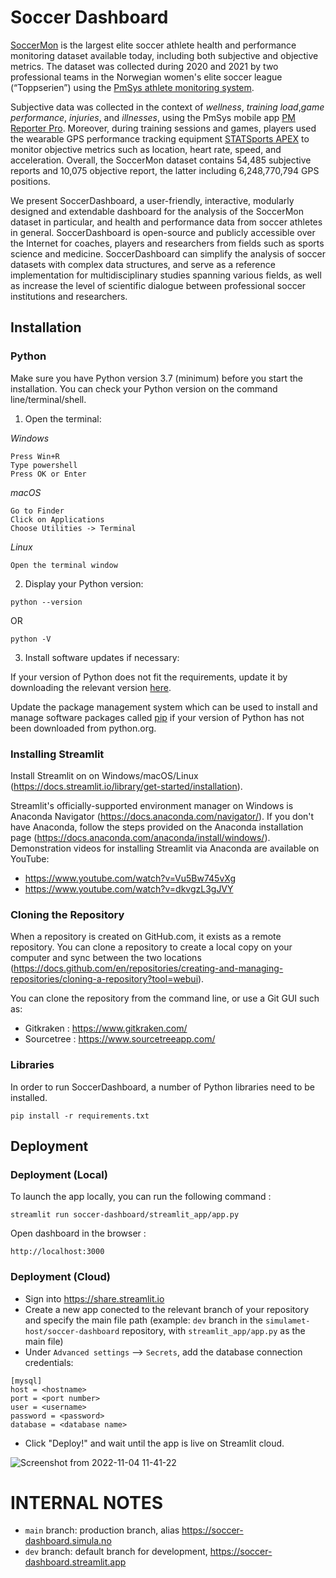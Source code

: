 # Soccer Dashboard

[SoccerMon](https://osf.io/uryz9/) is the largest elite soccer athlete health and performance monitoring dataset available today, including both subjective and objective metrics. The dataset was collected during 2020 and 2021 by two professional teams in the Norwegian women's elite soccer league (“Toppserien”) using the [PmSys athlete monitoring system](https://forzasys.com/pmSys.html). 

Subjective data was collected in the context of _wellness_, _training load_,_game performance_, _injuries_, and _illnesses_, using the PmSys mobile app [PM Reporter Pro](https://play.google.com/store/apps/details?id=com.forzasys.pmsys&hl=en&gl=US&pli=1). Moreover, during training sessions and games, players used the wearable GPS performance tracking equipment [STATSports APEX](https://eu.shop.statsports.com/products/apex-athlete-series) to monitor objective metrics such as location, heart rate, speed, and acceleration. Overall, the SoccerMon dataset contains 54,485 subjective reports and 10,075 objective report, the latter including 6,248,770,794 GPS positions. 
<!--- TODO: replace with raw metrics] total distance, high-speed running distance, sprint distance, accelerations and decelerations, and peak speed.-->

We present SoccerDashboard, a user-friendly, interactive, modularly designed and extendable dashboard for the analysis of the SoccerMon dataset in particular, and health and performance data from soccer athletes in general. SoccerDashboard is open-source and publicly accessible over the Internet for coaches, players and researchers from fields such as sports science and medicine. SoccerDashboard can simplify the analysis of soccer datasets with complex data structures, and serve as a reference implementation for multidisciplinary studies spanning various fields, as well as increase the level of scientific dialogue between professional soccer institutions and researchers.


## Installation

### Python

Make sure you have Python version 3.7 (minimum) before you start the installation. You can check your Python version on the command line/terminal/shell. 

1. Open the terminal:

_Windows_

    Press Win+R
    Type powershell
    Press OK or Enter

_macOS_

    Go to Finder
    Click on Applications
    Choose Utilities -> Terminal

_Linux_

    Open the terminal window
   

2. Display your Python version:

```
python --version
```

OR 

```
python -V
```

3. Install software updates if necessary:

If your version of Python does not fit the requirements, update it by downloading the relevant version [here](https://www.python.org/downloads/).

Update the package management system which can be used to install and manage software packages called [pip](https://pip.pypa.io/en/stable/installation/) if your version of Python has not been downloaded from python.org. 


### Installing Streamlit 

Install Streamlit on on Windows/macOS/Linux (https://docs.streamlit.io/library/get-started/installation).

Streamlit's officially-supported environment manager on Windows is Anaconda Navigator (https://docs.anaconda.com/navigator/). If you don't have Anaconda, follow the steps provided on the Anaconda installation page (https://docs.anaconda.com/anaconda/install/windows/). Demonstration videos for installing Streamlit via Anaconda are available on YouTube:

- https://www.youtube.com/watch?v=Vu5Bw745vXg
- https://www.youtube.com/watch?v=dkvgzL3gJVY


### Cloning the Repository

When a repository is created on GitHub.com, it exists as a remote repository. You can clone a repository to create a local copy on your computer and sync between the two locations (https://docs.github.com/en/repositories/creating-and-managing-repositories/cloning-a-repository?tool=webui).

You can clone the repository from the command line, or use a Git GUI such as:

- Gitkraken : https://www.gitkraken.com/
- Sourcetree : https://www.sourcetreeapp.com/


### Libraries

In order to run SoccerDashboard, a number of Python libraries need to be installed. 
<!--- 
- streamlit : version >= 1.14.0 (https://pypi.org/project/streamlit/)
- pandas: version >= 0.18 (https://pypi.org/project/pandas/)
- matplotlib: >= 3.6.0 (https://pypi.org/project/matplotlib/)
- numpy: >= 1.23.4 (https://pypi.org/project/numpy/)
- ploty: >= 5.10.0 (https://pypi.org/project/plotly/)
- scikit-learn: >= 1.1.2 (https://pypi.org/project/scikit-learn/)
- seaborn: >= 0.12.1 (https://pypi.org/project/seaborn/)
- statsmodels: >= 0.13.2 (https://pypi.org/project/statsmodels/)
-->

```
pip install -r requirements.txt
```

<!---
**Python virtual environment:** It is recommended to use a virtual environment. This ensures that the dependencies pulled in for Streamlit don't impact any other Python projects you're working on.
Example environment/dependency management tools:

  - poetry (https://python-poetry.org/)
  - conda (https://www.anaconda.com/products/distribution)
-->
    

## Deployment

### Deployment (Local)

To launch the app locally, you can run the following command : 
<!---
```
streamlit run app.py
```
Please make sure that you need to navigate to the directory where the Python script is saved :
```
soccer-dashboard/streamlit_app 
```
Otherwise, you’ll have to specify the full path to the file : 
-->
```
streamlit run soccer-dashboard/streamlit_app/app.py
```
Open dashboard in the browser :
```
http://localhost:3000 
```

### Deployment (Cloud)

- Sign into https://share.streamlit.io
- Create a new app conected to the relevant branch of your repository and specify the main file path (example: `dev` branch in the `simulamet-host/soccer-dashboard` repository, with `streamlit_app/app.py` as the main file)
- Under `Advanced settings` --> `Secrets`, add the database connection credentials:

```
[mysql]
host = <hostname>
port = <port number>
user = <username>
password = <password>
database = <database name>
``````

- Click "Deploy!" and wait until the app is live on Streamlit cloud.

![Screenshot from 2022-11-04 11-41-22](https://user-images.githubusercontent.com/84230658/199953952-bb704a85-ce38-42aa-87a1-c4217c34db3b.png)


# INTERNAL NOTES

- `main` branch: production branch, alias https://soccer-dashboard.simula.no
- `dev` branch: default branch for development, https://soccer-dashboard.streamlit.app